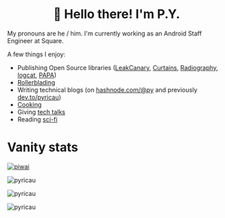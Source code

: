 <h1 align="center">👋 Hello there! I'm P.Y.</h1>

My pronouns are he / him. I'm currently working as an Android Staff Engineer at Square.

A few things I enjoy:

- Publishing Open Source libraries ([LeakCanary](https://github.com/square/leakcanary), [Curtains](https://github.com/square/curtains), [Radiography](https://github.com/square/radiography), [logcat](https://github.com/square/logcat), [PAPA](https://github.com/square/papa))
- [Rollerblading](https://www.instagram.com/py.ricau/)
- Writing technical blogs (on [hashnode.com/@py](https://hashnode.com/@py) and previously [dev.to/pyricau](https://dev.to/pyricau))
- [Cooking](https://www.instagram.com/py.ricau/)
- Giving [tech talks](http://www.piwai.info/cv.html#public-speaking)
- Reading [sci-fi](https://twitter.com/Piwai/status/1180292158361747456)

# Vanity stats

<p><a href="https://twitter.com/piwai" target="blank"><img src="https://img.shields.io/twitter/follow/piwai?logo=twitter&style=for-the-badge" alt="piwai" /></a></p>
<p><img align="center" src="https://github-readme-stats.vercel.app/api?username=pyricau&show_icons=true&locale=en&include_all_commits=true&count_private=true&line_height=30" alt="pyricau" /></p>

<p><img align="center" src="https://github-profile-trophy.vercel.app/?username=pyricau" alt="pyricau" /></p>
<p><img align="center" src="https://github-readme-streak-stats.herokuapp.com/?user=pyricau&" alt="pyricau" /></p>



